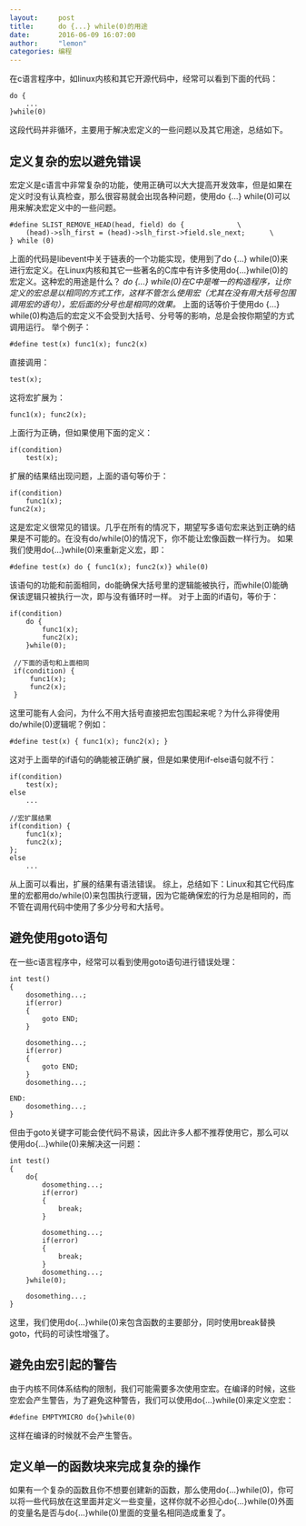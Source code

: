 ```yaml
---
layout:     post
title:      do {...} while(0)的用途
date:       2016-06-09 16:07:00
author:     "lemon"
categories: 编程
---
```


在c语言程序中，如linux内核和其它开源代码中，经常可以看到下面的代码：

    do {
        ...
    }while(0)

这段代码并非循环，主要用于解决宏定义的一些问题以及其它用途，总结如下。

## 定义复杂的宏以避免错误

宏定义是c语言中非常复杂的功能，使用正确可以大大提高开发效率，但是如果在定义时没有认真检查，那么很容易就会出现各种问题，使用do {...} while(0)可以用来解决宏定义中的一些问题。

    #define	SLIST_REMOVE_HEAD(head, field) do {				\
	    (head)->slh_first = (head)->slh_first->field.sle_next;		\
    } while (0)

上面的代码是libevent中关于链表的一个功能实现，使用到了do {...} while(0)来进行宏定义。在Linux内核和其它一些著名的C库中有许多使用do{...}while(0)的宏定义。这种宏的用途是什么？
*do {...} while(0)在C中是唯一的构造程序，让你定义的宏总是以相同的方式工作，这样不管怎么使用宏（尤其在没有用大括号包围调用宏的语句），宏后面的分号也是相同的效果。* 上面的话等价于使用do {...} while(0)构造后的宏定义不会受到大括号、分号等的影响，总是会按你期望的方式调用运行。
举个例子：

    #define test(x) func1(x); func2(x)

直接调用：

    test(x);

这将宏扩展为：

    func1(x); func2(x);

上面行为正确，但如果使用下面的定义：

    if(condition)
        test(x);

扩展的结果结出现问题，上面的语句等价于：

    if(condition)
        func1(x);
    func2(x);

这是宏定义很常见的错误。几乎在所有的情况下，期望写多语句宏来达到正确的结果是不可能的。在没有do/while(0)的情况下，你不能让宏像函数一样行为。
如果我们使用do{...}while(0)来重新定义宏，即：

    #define test(x) do { func1(x); func2(x)} while(0)

该语句的功能和前面相同，do能确保大括号里的逻辑能被执行，而while(0)能确保该逻辑只被执行一次，即与没有循环时一样。
对于上面的if语句，等价于：

    if(condition)
        do {
            func1(x);
            func2(x);
        }while(0);

     //下面的语句和上面相同
     if(condition) {
         func1(x);
         func2(x);
     }

这里可能有人会问，为什么不用大括号直接把宏包围起来呢？为什么非得使用do/while(0)逻辑呢？例如：

    #define test(x) { func1(x); func2(x); }

这对于上面举的if语句的确能被正确扩展，但是如果使用if-else语句就不行：

    if(condition)
        test(x);
    else
        ...

    //宏扩展结果
    if(condition) {
        func1(x);
        func2(x);
    };
    else
        ...

从上面可以看出，扩展的结果有语法错误。
综上，总结如下：Linux和其它代码库里的宏都用do/while(0)来包围执行逻辑，因为它能确保宏的行为总是相同的，而不管在调用代码中使用了多少分号和大括号。

## 避免使用goto语句

在一些c语言程序中，经常可以看到使用goto语句进行错误处理：

    int test()
    {
        dosomething...;
        if(error)
        {
            goto END;
        }

        dosomething...;
        if(error)
        {
            goto END;
        }
        dosomething...;

    END:
        dosomething...;
    }

但由于goto关键字可能会使代码不易读，因此许多人都不推荐使用它，那么可以使用do{...}while(0)来解决这一问题：

    int test()
    {
        do{
            dosomething...;
            if(error)
            {
                break;
            }

            dosomething...;
            if(error)
            {
                break;
            }
            dosomething...;
        }while(0);

        dosomething...;
    }

这里，我们使用do{...}while(0)来包含函数的主要部分，同时使用break替换goto，代码的可读性增强了。

## 避免由宏引起的警告

由于内核不同体系结构的限制，我们可能需要多次使用空宏。在编译的时候，这些空宏会产生警告，为了避免这种警告，我们可以使用do{...}while(0)来定义空宏：

    #define EMPTYMICRO do{}while(0)

这样在编译的时候就不会产生警告。

## 定义单一的函数块来完成复杂的操作

如果有一个复杂的函数且你不想要创建新的函数，那么使用do{...}while(0)，你可以将一些代码放在这里面并定义一些变量，这样你就不必担心do{...}while(0)外面的变量名是否与do{...}while(0)里面的变量名相同造成重复了。
